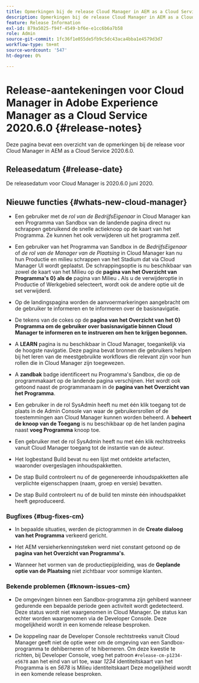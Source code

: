 ```yaml
---
title: Opmerkingen bij de release Cloud Manager in AEM as a Cloud Service 2020.6.0
description: Opmerkingen bij de release Cloud Manager in AEM as a Cloud Service 2020.6.0
feature: Release Information
exl-id: 879a5025-f94f-4549-bf6e-e1cc6b6a7b58
role: Admin
source-git-commit: 1fc36f1e055de5fb9c5dc43aca4bba1e4579d3d7
workflow-type: tm+mt
source-wordcount: '547'
ht-degree: 0%

---
```


# Release-aantekeningen voor Cloud Manager in Adobe Experience Manager as a Cloud Service 2020.6.0 {#release-notes}

Deze pagina bevat een overzicht van de opmerkingen bij de release voor Cloud Manager in AEM as a Cloud Service 2020.6.0.

## Releasedatum {#release-date}

De releasedatum voor Cloud Manager is 2020.6.0 juni 2020.

## Nieuwe functies {#whats-new-cloud-manager}

* Een gebruiker met de *rol van de BedrijfsEigenaar* in Cloud Manager kan een Programma van Sandbox van de landende pagina direct nu schrappen gebruikend de snelle actieknoop op de kaart van het Programma. Ze kunnen het ook verwijderen uit het programma zelf.

* Een gebruiker van het Programma van Sandbox in de *BedrijfsEigenaar* of *de rol van de Manager van de Plaatsing* in Cloud Manager kan nu hun Productie en milieu schrappen van het Stadium dat via Cloud Manager UI wordt geplaatst. De schrappingsoptie is nu beschikbaar van zowel de kaart van het Milieu op de **pagina van het Overzicht van Programma&#39;s 0} als de** pagina van Milieu **.** Als u de verwijderoptie in Productie of Werkgebied selecteert, wordt ook de andere optie uit de set verwijderd.

* Op de landingspagina worden de aanvoermarkeringen aangebracht om de gebruiker te informeren en te informeren over de basisnavigatie.

* De tekens van de cokes op de **pagina van het Overzicht van het 0} Programma om de gebruiker over basisnavigatie binnen Cloud Manager te informeren en te instrueren om hen te krijgen begonnen.**

* A **LEARN** pagina is nu beschikbaar in Cloud Manager, toegankelijk via de hoogste navigatie. Deze pagina bevat bronnen die gebruikers helpen bij het leren van de meestgebruikte workflows die relevant zijn voor hun rollen die in Cloud Manager zijn toegewezen.

* A **zandbak** badge identificeert nu Programma&#39;s Sandbox, die op de programmakaart op de landende pagina verschijnen. Het wordt ook getoond naast de programmanaam in de **pagina van het Overzicht van het Programma**.

* Een gebruiker in de rol SysAdmin heeft nu met één klik toegang tot de plaats in de Admin Console van waar de gebruikersrollen of de toestemmingen aan Cloud Manager kunnen worden beheerd. A **beheert de knoop van de Toegang** is nu beschikbaar op de het landen pagina naast **voeg Programma** knoop toe.

* Een gebruiker met de rol SysAdmin heeft nu met één klik rechtstreeks vanuit Cloud Manager toegang tot de instantie van de auteur.

* Het logbestand Build bevat nu een lijst met ontdekte artefacten, waaronder overgeslagen inhoudspakketten.

* De stap Build controleert nu of de gegenereerde inhoudspakketten alle verplichte eigenschappen (naam, groep en versie) bevatten.

* De stap Build controleert nu of de build ten minste één inhoudspakket heeft geproduceerd.

### Bugfixes {#bug-fixes-cm}

* In bepaalde situaties, werden de pictogrammen in de **Create dialoog van het Programma** verkeerd gericht.

* Het AEM versieherkenningsteken werd niet constant getoond op de **pagina van het Overzicht van Programma&#39;s**.

* Wanneer het vormen van de productiepijpleiding, was de **Geplande optie van de Plaatsing** niet zichtbaar voor sommige klanten.

### Bekende problemen {#known-issues-cm}

* De omgevingen binnen een Sandbox-programma zijn gehiberd wanneer gedurende een bepaalde periode geen activiteit wordt gedetecteerd. Deze status wordt niet waargenomen in Cloud Manager. De status kan echter worden waargenomen via de Developer Console. Deze mogelijkheid wordt in een komende release besproken.

* De koppeling naar de Developer Console rechtstreeks vanuit Cloud Manager geeft niet de optie weer om de omgeving van een Sandbox-programma te dehiberneren of te hiberneren. Om deze kwestie te richten, bij Developer Console, voeg het patroon `#release-cm-p1234-e5678` aan het eind van url toe, waar *1234* identiteitskaart van het Programma is en *5678* is Milieu identiteitskaart Deze mogelijkheid wordt in een komende release besproken.
